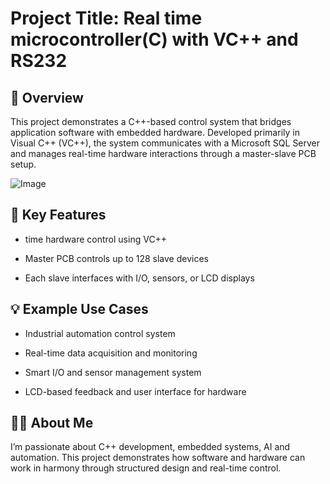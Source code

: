 # Project Title: Real time microcontroller(C) with VC++ and RS232
## 📌 Overview
This project demonstrates a C++-based control system that bridges application software with embedded hardware. Developed primarily in Visual C++ (VC++), the system communicates with a Microsoft SQL Server and manages real-time hardware interactions through a master-slave PCB setup.

![Image](https://github.com/user-attachments/assets/edfed45a-aea8-4404-a782-3c9f2e72c75c)


## 🎯 Key Features
- time hardware control using VC++

- Master PCB controls up to 128 slave devices

- Each slave interfaces with I/O, sensors, or LCD displays

## 💡 Example Use Cases
- Industrial automation control system

- Real-time data acquisition and monitoring

- Smart I/O and sensor management system

- LCD-based feedback and user interface for hardware

## 👨‍💻 About Me
I’m passionate about C++ development, embedded systems, AI and automation.
This project demonstrates how software and hardware can work in harmony through structured design and real-time control.
